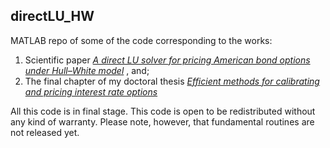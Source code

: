 ## directLU_HW
MATLAB repo of some of the code corresponding to the works:

1. Scientific paper [_A direct LU solver for pricing American bond
options under Hull–White
model_](https://www.sciencedirect.com/science/article/pii/S0377042716302205) 
, and;
2. The final chapter of my doctoral thesis [_Efficient methods for
calibrating and pricing interest rate
options_](https://repositorioinstitucional.ceu.es/bitstream/10637/12907/1/Efficient_Navarro_UCHCEU_Tesis_2012.pdf) 

All this code is in final stage. 
This code is open to be redistributed without any kind of warranty. 
Please note, however, that fundamental routines are not released yet.
